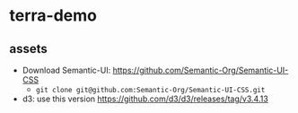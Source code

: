 # terra-demo





## assets

- Download Semantic-UI: https://github.com/Semantic-Org/Semantic-UI-CSS
  - `git clone git@github.com:Semantic-Org/Semantic-UI-CSS.git`
- d3: use this version https://github.com/d3/d3/releases/tag/v3.4.13

